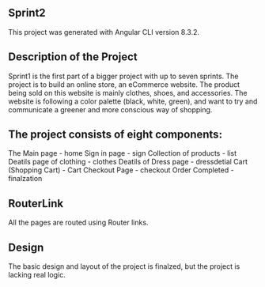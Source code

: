 ## Sprint2

This project was generated with Angular CLI version 8.3.2.

## Description of the Project

Sprint1 is the first part of a bigger project with up to seven sprints. The project is to build an online store, an eCommerce website. The product being sold on this website is mainly clothes, shoes, and accessories. The website is following a color palette (black, white, green), and want to try and communicate a greener and more conscious way of shopping.

## The project consists of eight components:

The Main page - home 
Sign in page - sign 
Collection of products - list 
Deatils page of clothing - clothes 
Deatils of Dress page - dressdetial 
Cart (Shopping Cart) - Cart 
Checkout Page - checkout Order 
Completed - finalzation

## RouterLink

All the pages are routed using Router links.

## Design

The basic design and layout of the project is finalzed, but the project is lacking real logic.
